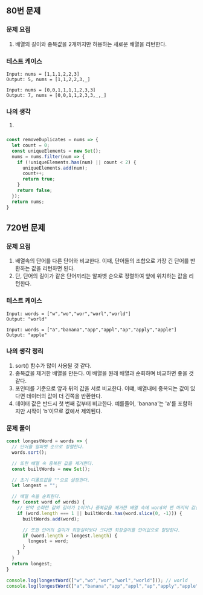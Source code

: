 ## 80번 문제

### 문제 요점
1. 배열의 길이와 중복값을 2개까지만 허용하는 새로운 배열을 리턴한다.

### 테스트 케이스
```
Input: nums = [1,1,1,2,2,3]
Output: 5, nums = [1,1,2,2,3,_]
```

```
Input: nums = [0,0,1,1,1,1,2,3,3]
Output: 7, nums = [0,0,1,1,2,3,3,_,_]
```

### 나의 생각
1.

### 

```js
const removeDuplicates = nums => {
  let count = 0;
  const uniqueElements = new Set();
  nums = nums.filter(num => {
    if (!uniqueElements.has(num) || count < 2) {
      uniqueElements.add(num);
      count++;
      return true;
    }
    return false;
  });
  return nums;
}
```

## 720번 문제

### 문제 요점
1. 배열속의 단어를 다른 단어와 비교한다. 이때, 단어들의 조합으로 가장 긴 단어를 반환하는 값을 리턴하면 된다.
2. 단, 단어의 길이가 같은 단어끼리는 알파벳 순으로 정렬하여 앞에 위치하는 값을 리턴한다.

### 테스트 케이스

```
Input: words = ["w","wo","wor","worl","world"]
Output: "world"
```

```
Input: words = ["a","banana","app","appl","ap","apply","apple"]
Output: "apple"
```

### 나의 생각 정리
1. sort() 함수가 많이 사용될 것 같다.
2. 중복값을 제거한 배열을 만든다. 이 배열을 원래 배열과 순회하며 비교하면 좋을 것 같다.
3. 포인터를 기준으로 앞과 뒤의 값을 서로 비교한다. 이떄, 배열내에 중복되는 값이 있다면 데이터의 값이 더 긴쪽을 반환한다.
4. 데이터 값은 반드시 첫 번째 값부터 비교한다. 예를들어, 'banana'는 'a'를 포함하지만 시작이 'b'이므로 값에서 제외된다.

### 문제 풀이

```js
const longestWord = words => {
  // 단어를 알파벳 순으로 정렬한다.
  words.sort();

  // 또한 배열 속 중복된 값을 제거한다.
  const builtWords = new Set();

  // 초기 디폴트값을 ""으로 설정한다.
  let longest = "";

  // 배열 속을 순회한다.
  for (const word of words) {
    // 만약 순회한 값의 길이가 1이거나 중복값을 제거한 배열 속에 word의 맨 마지막 값을 제외한 값을 제외한 값이 있다면 중복값을 제거한 배열 속에 word값을 추가해 준다.
    if (word.length === 1 || builtWords.has(word.slice(0, -1))) {
      builtWords.add(word);

      // 또한 단어의 길이가 최장길이보다 크다면 최장길이를 단어값으로 할당한다.
      if (word.length > longest.length) {
        longest = word;
      }
    }
  }
  return longest;
}

console.log(longestWord(["w","wo","wor","worl","world"])); // world
console.log(longestWord(["a","banana","app","appl","ap","apply","apple"])); // apple
```
